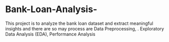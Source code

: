 # Bank-Loan-Analysis-
This project is to analyze the bank loan dataset and extract meaningful insights  and there are so may process are  Data Preprocessing, . Exploratory Data Analysis (EDA), Performance Analysis
